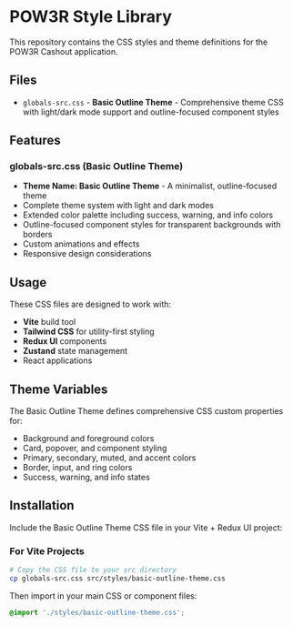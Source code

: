 # POW3R Style Library

This repository contains the CSS styles and theme definitions for the POW3R Cashout application.

## Files

- `globals-src.css` - **Basic Outline Theme** - Comprehensive theme CSS with light/dark mode support and outline-focused component styles

## Features

### globals-src.css (Basic Outline Theme)
- **Theme Name: Basic Outline Theme** - A minimalist, outline-focused theme
- Complete theme system with light and dark modes
- Extended color palette including success, warning, and info colors
- Outline-focused component styles for transparent backgrounds with borders
- Custom animations and effects
- Responsive design considerations

## Usage

These CSS files are designed to work with:
- **Vite** build tool
- **Tailwind CSS** for utility-first styling
- **Redux UI** components
- **Zustand** state management
- React applications

## Theme Variables

The Basic Outline Theme defines comprehensive CSS custom properties for:
- Background and foreground colors
- Card, popover, and component styling
- Primary, secondary, muted, and accent colors
- Border, input, and ring colors
- Success, warning, and info states

## Installation

Include the Basic Outline Theme CSS file in your Vite + Redux UI project:

### For Vite Projects
```bash
# Copy the CSS file to your src directory
cp globals-src.css src/styles/basic-outline-theme.css
```

Then import in your main CSS or component files:
```css
@import './styles/basic-outline-theme.css';
```
